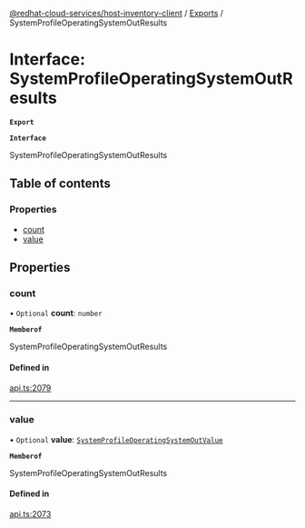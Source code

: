 [@redhat-cloud-services/host-inventory-client](../README.md) / [Exports](../modules.md) / SystemProfileOperatingSystemOutResults

# Interface: SystemProfileOperatingSystemOutResults

**`Export`**

**`Interface`**

SystemProfileOperatingSystemOutResults

## Table of contents

### Properties

- [count](SystemProfileOperatingSystemOutResults.md#count)
- [value](SystemProfileOperatingSystemOutResults.md#value)

## Properties

### count

• `Optional` **count**: `number`

**`Memberof`**

SystemProfileOperatingSystemOutResults

#### Defined in

[api.ts:2079](https://github.com/RedHatInsights/javascript-clients/blob/master/packages/host-inventory/api.ts#L2079)

___

### value

• `Optional` **value**: [`SystemProfileOperatingSystemOutValue`](SystemProfileOperatingSystemOutValue.md)

**`Memberof`**

SystemProfileOperatingSystemOutResults

#### Defined in

[api.ts:2073](https://github.com/RedHatInsights/javascript-clients/blob/master/packages/host-inventory/api.ts#L2073)
